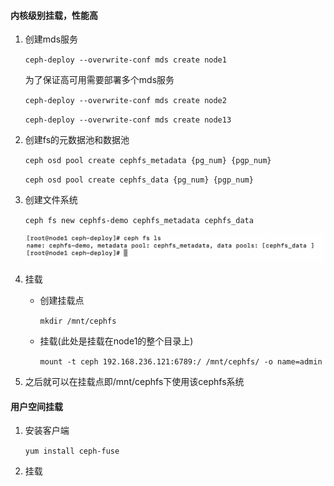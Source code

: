 #### 内核级别挂载，性能高

1. 创建mds服务

   `ceph-deploy --overwrite-conf mds create node1`

   为了保证高可用需要部署多个mds服务

   `ceph-deploy --overwrite-conf mds create node2`

   `ceph-deploy --overwrite-conf mds create node13`

2. 创建fs的元数据池和数据池

   ``ceph osd pool create cephfs_metadata {pg_num} {pgp_num}``

   `ceph osd pool create cephfs_data {pg_num} {pgp_num}`

3. 创建文件系统

   `ceph fs new cephfs-demo cephfs_metadata cephfs_data`

   <img src="https://raw.githubusercontent.com/CooperXJ/ImageBed/master/img/20201003181642.png" alt="image-20201003181637649" style="zoom:50%;" />

4. 挂载

   - 创建挂载点

     `mkdir /mnt/cephfs`

   - 挂载(此处是挂载在node1的整个目录上)

     `mount -t ceph 192.168.236.121:6789:/ /mnt/cephfs/ -o name=admin`

5. 之后就可以在挂载点即/mnt/cephfs下使用该cephfs系统

   

#### 用户空间挂载

1. 安装客户端

   `yum install ceph-fuse`

2. 挂载